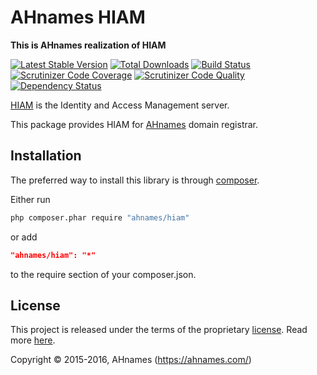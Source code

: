 AHnames HIAM
============

**This is AHnames realization of HIAM**

[![Latest Stable Version](https://poser.pugx.org/ahnames/hiam/v/stable)](https://packagist.org/packages/ahnames/hiam)
[![Total Downloads](https://poser.pugx.org/ahnames/hiam/downloads)](https://packagist.org/packages/ahnames/hiam)
[![Build Status](https://img.shields.io/travis/ahnames/hiam.svg)](https://travis-ci.org/ahnames/hiam)
[![Scrutinizer Code Coverage](https://img.shields.io/scrutinizer/coverage/g/ahnames/hiam.svg)](https://scrutinizer-ci.com/g/ahnames/hiam/)
[![Scrutinizer Code Quality](https://img.shields.io/scrutinizer/g/ahnames/hiam.svg)](https://scrutinizer-ci.com/g/ahnames/hiam/)
[![Dependency Status](https://www.versioneye.com/php/ahnames:hiam/dev-master/badge.svg)](https://www.versioneye.com/php/ahnames:hiam/dev-master)

[HIAM](http://hiqdev.com/hiam) is the Identity and Access Management server.

This package provides HIAM for [AHnames](http://ahnames.com) domain registrar.

## Installation

The preferred way to install this library is through [composer](http://getcomposer.org/download/).

Either run

```sh
php composer.phar require "ahnames/hiam"
```

or add

```json
"ahnames/hiam": "*"
```

to the require section of your composer.json.

## License

This project is released under the terms of the proprietary [license](LICENSE).
Read more [here](https://en.wikipedia.org/wiki/Proprietary_software).

Copyright © 2015-2016, AHnames (https://ahnames.com/)
